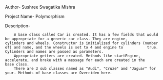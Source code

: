 Author- Sushree Swagatika Mishra

Project Name- Polymorphism

Description-

		A base class called Car is created. It has a few fields that would be appropriate for a generic car class. They are engine, 			cylinders and wheels. Constructor is initialized for cylinders (number of) and name, and the wheels is set to 4 and engine to 			true. Cylinders and names are passed as parameters.
		Appropriate getters are created. Methods like startEngine, accelerate, and brake with a message for each are created in the 			base class.
		There are 3 sub classes named as "Audi", "Cruze" and "Jaguar" for your. Methods of base classes are Overriden here.
